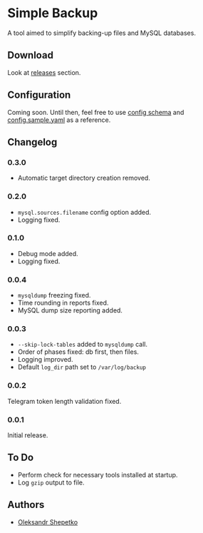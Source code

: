 # Simple Backup

A tool aimed to simplify backing-up files and MySQL databases.

## Download

Look at [releases](https://github.com/ashep/sbk/releases) section.

## Configuration

Coming soon. Until then, feel free to use [config schema](config/config.schema.json)
and [config.sample.yaml](config.sample.yaml) as a reference.

## Changelog

### 0.3.0

- Automatic target directory creation removed.

### 0.2.0

- `mysql.sources.filename` config option added.
- Logging fixed.

### 0.1.0

- Debug mode added.
- Logging fixed.

### 0.0.4

- `mysqldump` freezing fixed.
- Time rounding in reports fixed.
- MySQL dump size reporting added.

### 0.0.3

- `--skip-lock-tables` added to `mysqldump` call.
- Order of phases fixed: db first, then files.
- Logging improved.
- Default `log_dir` path set to `/var/log/backup`

### 0.0.2

Telegram token length validation fixed.

### 0.0.1

Initial release.

## To Do

- Perform check for necessary tools installed at startup.
- Log `gzip` output to file.

## Authors

- [Oleksandr Shepetko](https://shepetko.com)
